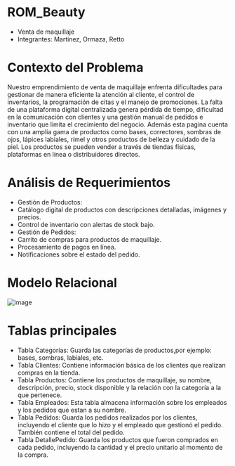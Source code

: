 # ROM_Beauty 
* Venta de maquillaje
* Integrantes: Martinez, Ormaza, Retto
# Contexto del Problema
Nuestro emprendimiento de venta de maquillaje enfrenta dificultades para gestionar de manera eficiente la atención al cliente, el control de inventarios, la programación de citas y el manejo de promociones. La falta de una plataforma digital centralizada genera pérdida de tiempo, dificultad en la comunicación con clientes y una gestión manual de pedidos e inventario que limita el crecimiento del negocio. Además esta pagina cuenta con una amplia gama de productos como bases, correctores, sombras de ojos, lápices labiales, rímel y otros productos de belleza y cuidado de la piel. Los productos se pueden vender a través de tiendas físicas, plataformas en línea o distribuidores directos.

# Análisis de Requerimientos
* Gestión de Productos:
* Catálogo digital de productos con descripciones detalladas, imágenes y precios.
* Control de inventario con alertas de stock bajo.
* Gestión de Pedidos:
* Carrito de compras para productos de maquillaje.
* Procesamiento de pagos en línea.
* Notificaciones sobre el estado del pedido.

# Modelo Relacional
![image](https://github.com/user-attachments/assets/a7666d81-6377-4229-b975-ce52acc846db)

# Tablas principales
* Tabla Categorías: Guarda las categorías de productos,por ejemplo: bases, sombras, labiales, etc.
* Tabla Clientes: Contiene información básica de los clientes que realizan compras en la tienda.
* Tabla Productos: Contiene los productos de maquillaje, su nombre, descripción, precio, stock disponible y la relación con la categoría a la que pertenece.
* Tabla Empleados: Esta tabla almacena información sobre los empleados y los pedidos que estan a su nombre.
* Tabla Pedidos: Guarda los pedidos realizados por los clientes, incluyendo el cliente que lo hizo y el empleado que gestionó el pedido. También contiene el total del pedido.
* Tabla DetallePedido: Guarda los productos que fueron comprados en cada pedido, incluyendo la cantidad y el precio unitario al momento de la compra.
